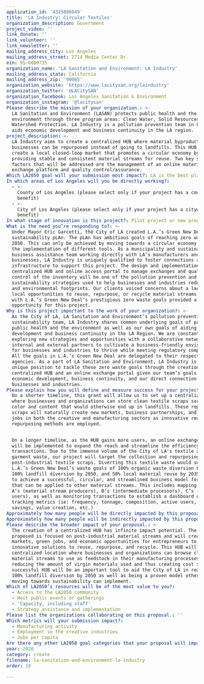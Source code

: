 ```yaml
---
application_id: '4325086049'
title: 'LA Industry: Circular Textiles'
organization_description: Government
project_video: ''
link_donate: ''
link_volunteer: ''
link_newsletter: ''
mailing_address_city: Los Angeles
mailing_address_street: 2714 Media Center Dr.
ein: 95-6000735
organization_name: 'LA Sanitation and Environment: LA Industry'
mailing_address_state: California
mailing_address_zip: '90065'
organization_website: 'https://www.lacitysan.org/laindustry'
organization_twitter: '@LACitySAN'
organization_facebook: Los Angeles Sanitation & Environment
organization_instagram: '@lacitysan'
Please describe the mission of your organization.: >-
  LA Sanitation and Environment (LASAN) protects public health and the
  environment through three program areas: Clean Water, Solid Resources, and
  Watershed Protection. LA Industry is a pollution prevention team in LASAN that
  aids economic development and business continuity in the LA region.
project_description: >-
  LA Industry aims to create a centralized HUB where material byproducts from
  businesses can be repurposed instead of going to landfills. This HUB will
  create a local closed-loop market that promotes a circular economy by
  providing stable and consistent material streams for reuse. Two key success
  factors that will be addressed are the management of an online material
  exchange platform and quality control/assurance.
Which LA2050 goal will your submission most impact?: LA is the best place to CREATE
In which areas of Los Angeles will you be directly working?:
  - >-
    County of Los Angeles (please select only if your project has a countywide
    benefit)
  - >-
    City of Los Angeles (please select only if your project has a citywide
    benefit)
In what stage of innovation is this project?: Pilot project or new program (testing or implementing a new idea)
What is the need you’re responding to?: >-
  Under Mayor Eric Garcetti, the City of LA created L.A.’s Green New Deal
  sustainability pLAn. The pLAn has ambitious goals of reaching zero waste by
  2050. This can only be achieved by moving towards a circular economy through
  the implementation of different tools. As a municipality and sustainable
  business assistance team working directly with LA’s manufacturers and
  businesses, LA Industry is uniquely qualified to foster connections and build
  infrastructure to support this project. The design and implementation of a
  centralized HUB and online access portal to manage exchanges and quality
  control of the inventory will be one of the pollution prevention and
  sustainability strategies used to help businesses and industries reduce costs
  and environmental footprints. Our clients voiced concerns about a lack of
  local opportunities to reuse, repurpose, or recycle material streams along
  with L.A.’s Green New Deal’s prestigious zero waste goals provided a perfect
  opportunity for this project.
Why is this project important to the work of your organization?: >-
  As the City of LA, LA Sanitation and Environment’s pollution prevention and
  sustainability team, LA Industry shares common underlying goals of protecting
  public health and the environment as well as our own goals of aiding economic
  development and business continuity in the LA Region. We are constantly
  exploring new strategies and opportunities with a collaborative network of
  internal and external partners to cultivate a business-friendly environment
  for businesses and industries to thrive while meeting regulatory compliance.
  All the goals in L.A.’s Green New Deal are delegated to their respective
  agencies. As a part of LA Sanitation and Environment, LA Industry is in a
  unique position to tackle these zero waste goals through the creation of a
  centralized HUB and an online exchange portal given our team’s goals of aiding
  economic development, business continuity, and our direct connection to
  businesses and industries. 
Please explain how you will define and measure success for your project.: >-
  On a shorter timeline, this grant will allow us to set up a centralized HUB
  where businesses and organizations can store clean textile scraps sorted by
  color and content that would otherwise end up in landfills. These repurposed
  scraps will naturally create new markets, business partnerships, and green
  jobs in both the creative and manufacturing sectors as innovative reuse and
  repurposing methods are employed. 


  On a longer timeline, as the HUB gains more users, an online exchange portal
  will be implemented to expand the reach and streamline the efficiency of these
  transactions. Due to the immense volume of the City of LA's textile and
  garment waste, our project will target the collection and repurposing of
  post-industrial textile scraps. Diverting this textile waste would support
  L.A.’s Green New Deal’s waste goals of 100% organic waste diversion by 2028,
  100% landfill diversion by 2050, and 50% local material reuse by 2035. We hope
  to achieve a successful, circular, and streamlined business model for textiles
  that can be applied to other material streams. This includes mapping out the
  A’s (material stream producers), B’s (intermediate processors), C’s (end
  users), as well as monitoring transactions to establish a dashboard of
  tracking metrics (ie: frequency, tonnage, composition, active users, cost
  savings, value creation, etc.)
Approximately how many people will be directly impacted by this proposal?: '70000'
Approximately how many people will be indirectly impacted by this proposal?: '4000000'
Please describe the broader impact of your proposal.: >-
  The creation of a centralized HUB has infinite impact potential. The HUB as
  proposed is focused on post-industrial material streams and will create new
  markets, green jobs, and economic opportunities for entrepreneurs to find
  innovative solutions to reuse, repurpose, and recycle. This HUB will be a
  centralized location where businesses and organizations can browse clean
  material streams to use as feedstock in their manufacturing processes,
  reducing the amount of virgin materials used and thus creating cost savings. A
  successful HUB will be an important tool to aid the City of LA in reaching
  100% landfill diversion by 2050 as well as being a proven model other cities
  moving towards sustainability can implement.
Which of LA2050’s resources will be of the most value to you?:
  - Access to the LA2050 community
  - Host public events or gatherings
  - 'Capacity, including staff'
  - Strategy assistance and implementation
Please list the organizations collaborating on this proposal.: ''
Which metrics will your submission impact?:
  - Manufacturing activity
  - Employment in the creative industries
  - Jobs per capita
Are there any other LA2050 goal categories that your proposal will impact?: []
year: 2020
category: create
filename: la-sanitation-and-environment-la-industry
order: 19

---
```

